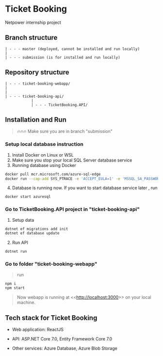 # Ticket Booking
Netpower internship project

## Branch structure
```
| - - - master (deployed, cannot be installed and run locally)
|
| - - - submission (is for installed and run locally)
```

## Repository structure
```
| - - - ticket-booking-webapp/
|
|
| - - - ticket-booking-api/
			|
			| - - - TicketBooking.API/
```

## Installation and Run
> 🔥🔥🔥 Make sure you are in branch "submission"
### Setup local database instruction
1. Install Docker on Linux or WSL
2. Make sure you stop your local SQL Server database service
3. Running database using Docker
```bash
docker pull mcr.microsoft.com/azure-sql-edge
docker run --cap-add SYS_PTRACE -e 'ACCEPT_EULA=1' -e 'MSSQL_SA_PASSWORD=TicketBooking.database.v1' -p 1433:1433 --name azuresql -d mcr.microsoft.com/azure-sql-edge
```
4. Database is running now. If you want to start database service later , run
```bash
docker start azuresql
```

### Go to TicketBooking.API project in "ticket-booking-api"
1. Setup data
```bash
dotnet ef migrations add init
dotnet ef database update
```
2. Run API
```bash
dotnet run
```

### Go to folder "ticket-booking-webapp"
> run
```bash
npm i
npm start
```

> Now webapp is running at <<<http://localhost:3000>>> on your local machine.

## Tech stack for Ticket Booking

- Web application: ReactJS

- API: ASP.NET Core 7.0, Entity Framework Core 7.0

- Other services: Azure Database, Azure Blob Storage
